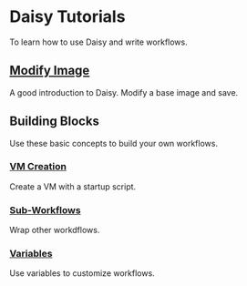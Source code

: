 # Daisy Tutorials

To learn how to use Daisy and write workflows.

## [Modify Image](modify_image)

A good introduction to Daisy. Modify a base image and save.

## Building Blocks

Use these basic concepts to build your own workflows.

### [VM Creation](vm_creation)

Create a VM with a startup script.

### [Sub-Workflows](subworkflow)

Wrap other workdflows.

### [Variables](variables)

Use variables to customize workflows.
